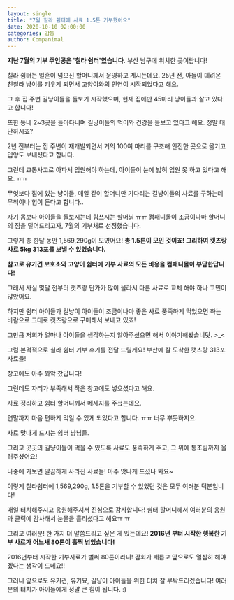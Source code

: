 ```yaml
---
layout: single
title: "7월 칠라 쉼터에 사료 1.5톤 기부했어요"
date: 2020-10-10 02:00:00
categories: 감동
author: Companimal
---
```


**지난 7월의 기부 주인공은 '칠라 쉼터'였습니다.** 부산 남구에 위치한 곳이랍니다!

칠라 쉼터는 일흔이 넘으신 할머니께서 운영하고 계시는데요. 25년 전, 아들이 데려온 친칠라 냥이를 키우게 되면서 고양이와의 인연이 시작되었다고 해요.

그 후 집 주변 길냥이들을 돌보기 시작했으며, 현재 집에만 45마리 냥이들과 살고 있다고 합니다!

또한 동네 2~3곳을 돌아다니며 길냥이들의 먹이와 건강을 돌보고 있다고 해요. 정말 대단하시죠?

2년 전부터는 집 주변이 재개발되면서 거의 100여 마리를 구조해 안전한 곳으로 옮기고 입양도 보내셨다고 합니다.

그런데 교통사고로 아파서 입원해야 하는데, 아이들이 눈에 밟혀 입원 못 하고 있다고 해요. ㅠㅠ

무엇보다 집에 있는 냥이들, 매일 같이 할머니만 기다리는 길냥이들의 사료를 구하는데 무척이나 힘이 든다고 합니다..

자기 몸보다 아이들을 돌보시는데 힘쓰시는 할머님 ㅠㅠ 컴패니몰이 조금이나마 할머니의 짐을 덜어드리고자, 7월의 기부처로 선정했습니다.

그렇게 총 한달 동안 1,569,290g이 모였어요! **총 1.5톤이 모인 것이죠! 그리하여 캣츠랑 사료 5kg 313포를 보낼 수 있었습니다.**

**참고로 유기견 보호소와 고양이 쉼터에 기부 사료의 모든 비용을 컴패니몰이 부담한답니다!**

그래서 사실 몇달 전부터 캣츠랑 단가가 많이 올라서 다른 사료로 교체 해야 하나 고민이 많았어요.

하지만 쉼터 아이들과 길냥이 아이들이 조금이나마 좋은 사료 풍족하게 먹었으면 하는 바람으로 그대로 캣츠랑으로 구매해서 보내고 있죠!

그만큼 저희가 얼마나 아이들을 생각하는지 알아주셨으면 해서 이야기해봤습니닷. &gt;\_&lt;

그럼 본격적으로 칠라 쉼터 기부 후기를 전달 드릴게요! 부산에 잘 도착한 캣츠랑 313포 사료들!

창고에도 아주 꽈악 찼답니다!

그런데도 자리가 부족해서 작은 창고에도 넣으셨다고 해요.

사료 정리하고 쉼터 할머니께서 메세지를 주셨는데요.

연말까지 마음 편하게 먹일 수 있게 되었다고 합니다. ㅠㅠ 너무 뿌듯하지요.

사료 맛나게 드시는 쉼터 냥님들.

그리고 곳곳의 길냥이들이 먹을 수 있도록 사료도 풍족하게 주고, 그 위에 통조림까지 올려주셨어요!

나중에 가보면 말끔하게 사라진 사료들! 아주 맛나게 드셨나 봐요~

이렇게 칠라쉼터에 1,569,290g, 1.5톤을 기부할 수 있었던 것은 모두 여러분 덕분입니다!

매일 터치해주시고 응원해주셔서 진심으로 감사합니다! 쉼터 할머니께서 여러분의 응원과 클릭에 감사해서 눈물을 흘리셨다고 해요ㅠ ㅠ

그리고 여러분! 한 가지 더 말씀드리고 싶은 게 있는데요! **2016년 부터 시작한 행복한 기부 사료가 어느새 80톤이 훌쩍 넘었습니다!**

2016년부터 시작한 기부사료가 벌써 80톤이라니! 감회가 새롭고 앞으로도 열심히 해야겠다는 생각이 드네요!!

그러니 앞으로도 유기견, 유기묘, 길냥이 아이들을 위한 터치 잘 부탁드리겠습니다! 여러분의 터치가 아이들에게 정말 큰 힘이 됩니다. :)
